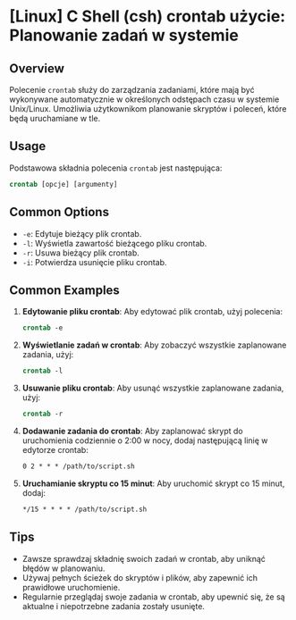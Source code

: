 # [Linux] C Shell (csh) crontab użycie: Planowanie zadań w systemie

## Overview
Polecenie `crontab` służy do zarządzania zadaniami, które mają być wykonywane automatycznie w określonych odstępach czasu w systemie Unix/Linux. Umożliwia użytkownikom planowanie skryptów i poleceń, które będą uruchamiane w tle.

## Usage
Podstawowa składnia polecenia `crontab` jest następująca:

```csh
crontab [opcje] [argumenty]
```

## Common Options
- `-e`: Edytuje bieżący plik crontab.
- `-l`: Wyświetla zawartość bieżącego pliku crontab.
- `-r`: Usuwa bieżący plik crontab.
- `-i`: Potwierdza usunięcie pliku crontab.

## Common Examples
1. **Edytowanie pliku crontab**:
   Aby edytować plik crontab, użyj polecenia:
   ```csh
   crontab -e
   ```

2. **Wyświetlanie zadań w crontab**:
   Aby zobaczyć wszystkie zaplanowane zadania, użyj:
   ```csh
   crontab -l
   ```

3. **Usuwanie pliku crontab**:
   Aby usunąć wszystkie zaplanowane zadania, użyj:
   ```csh
   crontab -r
   ```

4. **Dodawanie zadania do crontab**:
   Aby zaplanować skrypt do uruchomienia codziennie o 2:00 w nocy, dodaj następującą linię w edytorze crontab:
   ```csh
   0 2 * * * /path/to/script.sh
   ```

5. **Uruchamianie skryptu co 15 minut**:
   Aby uruchomić skrypt co 15 minut, dodaj:
   ```csh
   */15 * * * * /path/to/script.sh
   ```

## Tips
- Zawsze sprawdzaj składnię swoich zadań w crontab, aby uniknąć błędów w planowaniu.
- Używaj pełnych ścieżek do skryptów i plików, aby zapewnić ich prawidłowe uruchomienie.
- Regularnie przeglądaj swoje zadania w crontab, aby upewnić się, że są aktualne i niepotrzebne zadania zostały usunięte.